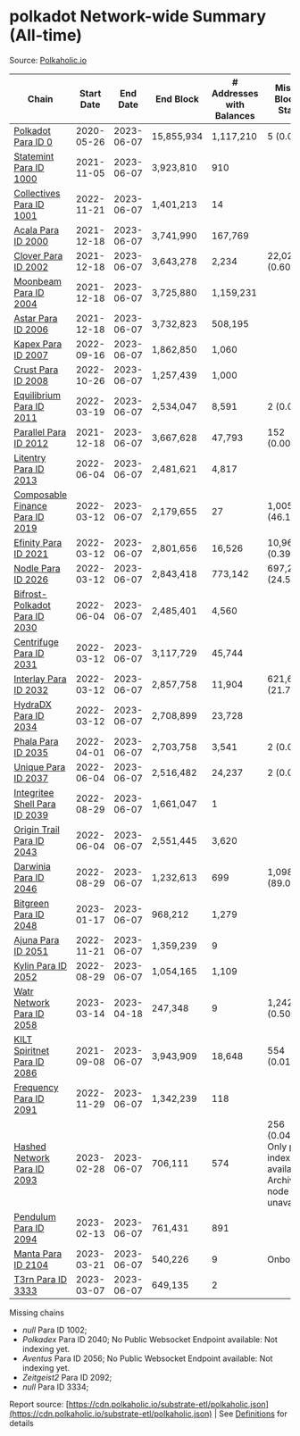 # polkadot Network-wide Summary (All-time)

Source: [Polkaholic.io](https://polkaholic.io)


| Chain            | Start Date | End Date | End Block | # Addresses with Balances | Missing Blocks / Status |
| ---------------- | ---------- | ---------| --------- | ------------------------- | ----------------------- |
| [Polkadot Para ID 0](/polkadot/0-polkadot) | 2020-05-26 | 2023-06-07 | 15,855,934 |  1,117,210 | 5 (0.00%)  |
| [Statemint Para ID 1000](/polkadot/1000-statemint) | 2021-11-05 | 2023-06-07 | 3,923,810 |  910 |    |
| [Collectives Para ID 1001](/polkadot/1001-collectives) | 2022-11-21 | 2023-06-07 | 1,401,213 |  14 |    |
| [Acala Para ID 2000](/polkadot/2000-acala) | 2021-12-18 | 2023-06-07 | 3,741,990 |  167,769 |    |
| [Clover Para ID 2002](/polkadot/2002-clover) | 2021-12-18 | 2023-06-07 | 3,643,278 |  2,234 | 22,020 (0.60%)  |
| [Moonbeam Para ID 2004](/polkadot/2004-moonbeam) | 2021-12-18 | 2023-06-07 | 3,725,880 |  1,159,231 |    |
| [Astar Para ID 2006](/polkadot/2006-astar) | 2021-12-18 | 2023-06-07 | 3,732,823 |  508,195 |    |
| [Kapex Para ID 2007](/polkadot/2007-kapex) | 2022-09-16 | 2023-06-07 | 1,862,850 |  1,060 |    |
| [Crust Para ID 2008](/polkadot/2008-crust) | 2022-10-26 | 2023-06-07 | 1,257,439 |  1,000 |    |
| [Equilibrium Para ID 2011](/polkadot/2011-equilibrium) | 2022-03-19 | 2023-06-07 | 2,534,047 |  8,591 | 2 (0.00%)  |
| [Parallel Para ID 2012](/polkadot/2012-parallel) | 2021-12-18 | 2023-06-07 | 3,667,628 |  47,793 | 152 (0.00%)  |
| [Litentry Para ID 2013](/polkadot/2013-litentry) | 2022-06-04 | 2023-06-07 | 2,481,621 |  4,817 |    |
| [Composable Finance Para ID 2019](/polkadot/2019-composable) | 2022-03-12 | 2023-06-07 | 2,179,655 |  27 | 1,005,121 (46.11%)  |
| [Efinity Para ID 2021](/polkadot/2021-efinity) | 2022-03-12 | 2023-06-07 | 2,801,656 |  16,526 | 10,968 (0.39%)  |
| [Nodle Para ID 2026](/polkadot/2026-nodle) | 2022-03-12 | 2023-06-07 | 2,843,418 |  773,142 | 697,249 (24.52%)  |
| [Bifrost-Polkadot Para ID 2030](/polkadot/2030-bifrost-dot) | 2022-06-04 | 2023-06-07 | 2,485,401 |  4,560 |    |
| [Centrifuge Para ID 2031](/polkadot/2031-centrifuge) | 2022-03-12 | 2023-06-07 | 3,117,729 |  45,744 |    |
| [Interlay Para ID 2032](/polkadot/2032-interlay) | 2022-03-12 | 2023-06-07 | 2,857,758 |  11,904 | 621,626 (21.75%)  |
| [HydraDX Para ID 2034](/polkadot/2034-hydradx) | 2022-03-12 | 2023-06-07 | 2,708,899 |  23,728 |    |
| [Phala Para ID 2035](/polkadot/2035-phala) | 2022-04-01 | 2023-06-07 | 2,703,758 |  3,541 | 2 (0.00%)  |
| [Unique Para ID 2037](/polkadot/2037-unique) | 2022-06-04 | 2023-06-07 | 2,516,482 |  24,237 | 2 (0.00%)  |
| [Integritee Shell Para ID 2039](/polkadot/2039-integritee-shell) | 2022-08-29 | 2023-06-07 | 1,661,047 |  1 |    |
| [Origin Trail Para ID 2043](/polkadot/2043-origintrail) | 2022-06-04 | 2023-06-07 | 2,551,445 |  3,620 |    |
| [Darwinia Para ID 2046](/polkadot/2046-darwinia) | 2022-08-29 | 2023-06-07 | 1,232,613 |  699 | 1,098,153 (89.09%)  |
| [Bitgreen Para ID 2048](/polkadot/2048-bitgreen) | 2023-01-17 | 2023-06-07 | 968,212 |  1,279 |    |
| [Ajuna Para ID 2051](/polkadot/2051-ajuna) | 2022-11-21 | 2023-06-07 | 1,359,239 |  9 |    |
| [Kylin Para ID 2052](/polkadot/2052-kylin) | 2022-08-29 | 2023-06-07 | 1,054,165 |  1,109 |    |
| [Watr Network Para ID 2058](/polkadot/2058-watr) | 2023-03-14 | 2023-04-18 | 247,348 |  9 | 1,242 (0.50%)  |
| [KILT Spiritnet Para ID 2086](/polkadot/2086-kilt) | 2021-09-08 | 2023-06-07 | 3,943,909 |  18,648 | 554 (0.01%)  |
| [Frequency Para ID 2091](/polkadot/2091-frequency) | 2022-11-29 | 2023-06-07 | 1,342,239 |  118 |    |
| [Hashed Network Para ID 2093](/polkadot/2093-hashed) | 2023-02-28 | 2023-06-07 | 706,111 |  574 | 256 (0.04%) Only partial index available: Archive node unavailable |
| [Pendulum Para ID 2094](/polkadot/2094-pendulum) | 2023-02-13 | 2023-06-07 | 761,431 |  891 |    |
| [Manta Para ID 2104](/polkadot/2104-manta) | 2023-03-21 | 2023-06-07 | 540,226 |  9 |   Onboarding |
| [T3rn Para ID 3333](/polkadot/3333-t3rn) | 2023-03-07 | 2023-06-07 | 649,135 |  2 |    |

Missing chains


* *null* Para ID 1002; 
* *Polkadex* Para ID 2040; No Public Websocket Endpoint available: Not indexing yet.
* *Aventus* Para ID 2056; No Public Websocket Endpoint available: Not indexing yet.
* *Zeitgeist2* Para ID 2092; 
* *null* Para ID 3334; 

Report source: [https://cdn.polkaholic.io/substrate-etl/polkaholic.json](https://cdn.polkaholic.io/substrate-etl/polkaholic.json) | See [Definitions](/DEFINITIONS.md) for details
